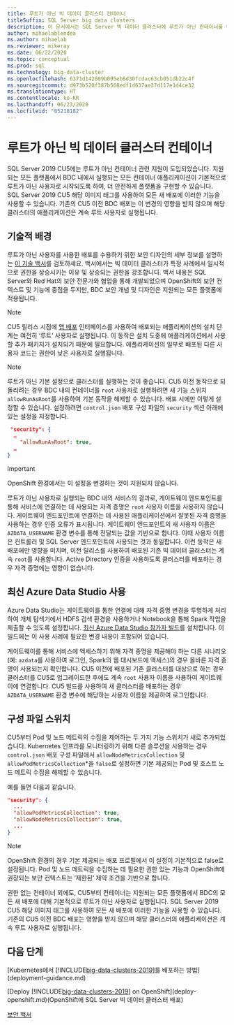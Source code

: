 ```yaml
---
title: 루트가 아닌 빅 데이터 클러스터 컨테이너
titleSuffix: SQL Server big data clusters
description: 이 문서에서는 SQL Server 빅 데이터 클러스터에 루트가 아닌 컨테이너를 배포하는 방법을 설명합니다.
author: mihaelablendea
ms.author: mihaelab
ms.reviewer: mikeray
ms.date: 06/22/2020
ms.topic: conceptual
ms.prod: sql
ms.technology: big-data-cluster
ms.openlocfilehash: 6371d142609b095eb6d30fcdac63cb051db22c4f
ms.sourcegitcommit: d973b520f387b568edf1d637ae37d117e1d4ce32
ms.translationtype: HT
ms.contentlocale: ko-KR
ms.lasthandoff: 06/23/2020
ms.locfileid: "85218182"
---
```

# <a name="non-root-big-data-clusters-containers"></a>루트가 아닌 빅 데이터 클러스터 컨테이너

SQL Server 2019 CU5에는 루트가 아닌 컨테이너 관련 지원이 도입되었습니다. 지원되는 모든 플랫폼에서 BDC 내에서 실행되는 모든 컨테이너 애플리케이션이 기본적으로 루트가 아닌 사용자로 시작되도록 하여, 더 안전하게 플랫폼을 구현할 수 있습니다. SQL Server 2019 CU5 해당 이미지 태그를 사용하여 모든 새 배포에 이러한 기능을 사용할 수 있습니다. 기존의 CU5 이전 BDC 배포는 이 변경의 영향을 받지 않으며 해당 클러스터의 애플리케이션은 계속 루트 사용자로 실행됩니다. 

## <a name="technical-background"></a>기술적 배경

루트가 아닌 사용자를 사용한 배포를 수용하기 위한 보안 디자인의 세부 정보를 설명하는 [이 기술 백서](https://aka.ms/sql-bdc-openshift-security)를 검토하세요. 백서에서는 빅 데이터 클러스터가 특정 사례에서 일시적으로 권한을 상승시키는 이유 및 상승되는 권한을 강조합니다. 백서 내용은 SQL Server와 Red Hat의 보안 전문가와 협업을 통해 개발되었으며 OpenShift의 보안 컨텍스트 및 기능에 중점을 두지만, BDC 보안 개념 및 디자인은 지원되는 모든 플랫폼에 적용됩니다.

> [!NOTE]
> CU5 릴리스 시점에 [앱 배포](concept-application-deployment.md) 인터페이스를 사용하여 배포되는 애플리케이션의 설치 단계는 여전히 ‘루트’ 사용자로 실행됩니다. 이 동작은 설치 도중에 애플리케이션에서 사용할 추가 패키지가 설치되기 때문에 필요합니다. 애플리케이션의 일부로 배포된 다른 사용자 코드는 권한이 낮은 사용자로 실행됩니다. 

> [!NOTE]
> 루트가 아닌 기본 설정으로 클러스터를 실행하는 것이 좋습니다. CU5 이전 동작으로 되돌리려는 경우 BDC 내의 컨테이너를 `root` 사용자로 실행하려면 새 기능 스위치 `allowRunAsRoot`를 사용하여 기본 동작을 해제할 수 있습니다. 배포 시에만 이렇게 설정할 수 있습니다. 설정하려면 `control.json` 배포 구성 파일의 `security` 섹션 아래에 있는 설정을 지정합니다.

```json
 "security": {
  …
    "allowRunAsRoot": true,
  …
}
```

> [!IMPORTANT]
> OpenShift 환경에서는 이 설정을 변경하는 것이 지원되지 않습니다.

루트가 아닌 사용자로 실행되는 BDC 내의 서비스의 결과로, 게이트웨이 엔드포인트를 통해 서비스에 연결하는 데 사용되는 자격 증명은 `root` 사용자 이름을 사용하지 않습니다. 게이트웨이 엔드포인트에 연결하는 데 사용된 애플리케이션에서 잘못된 자격 증명을 사용하는 경우 인증 오류가 표시됩니다. 게이트웨이 엔드포인트의 새 사용자 이름은 `AZDATA_USERNAME` 환경 변수를 통해 전달되는 값을 기반으로 합니다. 이때 사용자 이름은 컨트롤러 및 SQL Server 엔드포인트에 사용되는 것과 동일합니다. 이런 동작은 새 배포에만 영향을 미치며, 이전 릴리스를 사용하여 배포된 기존 빅 데이터 클러스터는 계속 `root`를 사용합니다. Active Directory 인증을 사용하도록 클러스터를 배포하는 경우 자격 증명에는 영향이 없습니다. 

## <a name="use-the-latest-azure-data-studio"></a>최신 Azure Data Studio 사용

Azure Data Studio는 게이트웨이를 통한 연결에 대해 자격 증명 변경을 투명하게 처리하여 개체 탐색기에서 HDFS 검색 환경을 사용하거나 Notebook을 통해 Spark 작업을 제출할 수 있도록 설정합니다. [최신 Azure Data Studio 참가자 빌드](../azure-data-studio/download-azure-data-studio.md#download-insiders-build-of-azure-data-studio)를 설치합니다. 이 빌드에는 이 사용 사례에 필요한 변경 내용이 포함되어 있습니다.

게이트웨이를 통해 서비스에 액세스하기 위해 자격 증명을 제공해야 하는 다른 시나리오(예: `azdata`를 사용하여 로그인, Spark의 웹 대시보드에 액세스)의 경우 올바른 자격 증명이 사용되는지 확인합니다. CU5 이전에 배포된 기존 클러스터를 대상으로 하는 경우 클러스터를 CU5로 업그레이드한 후에도 계속 `root` 사용자 이름을 사용하여 게이트웨이에 연결합니다. CU5 빌드를 사용하여 새 클러스터를 배포하는 경우 `AZDATA_USERNAME` 환경 변수에 해당하는 사용자 이름을 제공하여 로그인합니다.

## <a name="configuration-file-switches"></a>구성 파일 스위치

CU5부터 Pod 및 노드 메트릭의 수집을 제어하는 두 가지 기능 스위치가 새로 추가되었습니다. Kubernetes 인프라를 모니터링하기 위해 다른 솔루션을 사용하는 경우 `control.json` 배포 구성 파일에서 `allowNodeMetricsCollection` 및 `allowPodMetricsCollection`*을 `false`로 설정하면 기본 제공되는 Pod 및 호스트 노드 메트릭 수집을 해제할 수 있습니다. 

예를 들면 다음과 같습니다. 

```json
"security": {
  ...
  "allowPodMetricsCollection": true,
  "allowNodeMetricsCollection": true,
  ...
}
```

> [!NOTE]
> OpenShift 환경의 경우 기본 제공되는 배포 프로필에서 이 설정이 기본적으로 false로 설정됩니다. Pod 및 노드 메트릭을 수집하는 데 필요한 권한 있는 기능과 OpenShift에 권장되는 보안 컨텍스트는 ‘제한된’ 제약 조건을 기반으로 합니다.

권한 없는 컨테이너 외에도, CU5부터 컨테이너는 지원되는 모든 플랫폼에서 BDC의 모든 새 배포에 대해 기본적으로 루트가 아닌 사용자로 실행됩니다. SQL Server 2019 CU5 해당 이미지 태그를 사용하여 모든 새 배포에 이러한 기능을 사용할 수 있습니다. 기존의 CU5 이전 BDC 배포는 영향을 받지 않으며 해당 클러스터의 애플리케이션은 계속 루트 사용자로 실행됩니다.

## <a name="next-steps"></a>다음 단계
[Kubernetes에서 [!INCLUDE[big-data-clusters-2019](../includes/ssbigdataclusters-ss-nover.md)]를 배포하는 방법](deployment-guidance.md)

[Deploy [!INCLUDE[big-data-clusters-2019](../includes/ssbigdataclusters-ss-nover.md)] on OpenShift](deploy-openshift.md)(OpenShift에 SQL Server 빅 데이터 클러스터 배포)

[보안 백서](https://aka.ms/sql-bdc-openshift-security)

